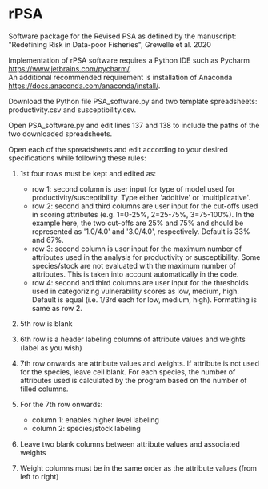 # rPSA
Software package for the Revised PSA as defined by the manuscript: "Redefining Risk in Data-poor Fisheries", Grewelle et al. 2020

Implementation of rPSA software requires a Python IDE such as Pycharm https://www.jetbrains.com/pycharm/.  
An additional recommended requirement is installation of Anaconda https://docs.anaconda.com/anaconda/install/.

Download the Python file PSA_software.py and two template spreadsheets: productivity.csv and susceptibility.csv.

Open PSA_software.py and edit lines 137 and 138 to include the paths of the two downloaded spreadsheets.

Open each of the spreadsheets and edit according to your desired specifications while following these rules:
1) 1st four rows must be kept and edited as:
    - row 1: second column is user input for type of model used for productivity/susceptibility.  Type either 'additive' or 'multiplicative'.
    - row 2: second and third columns are user input for the cut-offs used in scoring attributes (e.g. 1=0-25%, 2=25-75%, 3=75-100%).  In the example here, the two cut-offs are 25% and 75% and should be represented as '1.0/4.0' and '3.0/4.0', respectively.  Default is 33% and 67%.
    - row 3: second column is user input for the maximum number of attributes used in the analysis for productivity or susceptibility.  Some species/stock are not evaluated with the maximum number of attributes. This is taken into account automatically in the code.
    - row 4: second and third columns are user input for the thresholds used in categorizing vulnerability scores as low, medium, high. Default is equal (i.e. 1/3rd each for low, medium, high).  Formatting is same as row 2.
    
2) 5th row is blank
3) 6th row is a header labeling columns of attribute values and weights (label as you wish)
4) 7th row onwards are attribute values and weights.  If attribute is not used for the species, leave cell blank.  For each species, the number of attributes used is calculated by the program based on the number of filled columns.
5) For the 7th row onwards:
    - column 1: enables higher level labeling
    - column 2: species/stock labeling
6) Leave two blank columns between attribute values and associated weights
7) Weight columns must be in the same order as the attribute values (from left to right)
